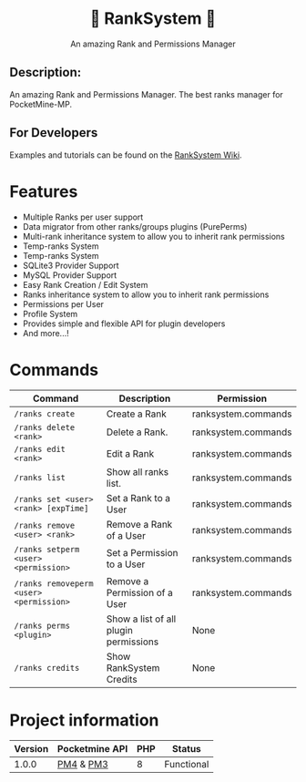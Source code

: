 <div align="center">
  <h1> 👑 RankSystem 🔧</h1>
  <p>An amazing Rank and Permissions Manager</p>
</div>

## Description:
An amazing Rank and Permissions Manager. The best ranks manager for PocketMine-MP.
## For Developers
Examples and tutorials can be found on the [RankSystem Wiki](https://github.com/IvanCraft623/RankSystem/wiki).

# Features

- Multiple Ranks per user support
- Data migrator from other ranks/groups plugins (PurePerms)
- Multi-rank inheritance system to allow you to inherit rank permissions
- Temp-ranks System
- Temp-ranks System
- SQLite3 Provider Support
- MySQL Provider Support
- Easy Rank Creation / Edit System
- Ranks inheritance system to allow you to inherit rank permissions
- Permissions per User
- Profile System
- Provides simple and flexible API for plugin developers
- And more...!

# Commands
Command | Description | Permission
--- | --- | ---
`/ranks create` | Create a Rank | ranksystem.commands
`/ranks delete <rank>` | Delete a Rank. | ranksystem.commands
`/ranks edit <rank>` | Edit a Rank | ranksystem.commands
`/ranks list` | Show all ranks list. | ranksystem.commands
`/ranks set <user> <rank> [expTime]` | Set a Rank to a User | ranksystem.commands
`/ranks remove <user> <rank>` | Remove a Rank of a User | ranksystem.commands
`/ranks setperm <user> <permission>` | Set a Permission to a User | ranksystem.commands
`/ranks removeperm <user> <permission>` | Remove a Permission of a User | ranksystem.commands
`/ranks perms <plugin>` | Show a list of all plugin permissions | None
`/ranks credits` | Show RankSystem Credits | None

# Project information
Version | Pocketmine API | PHP | Status
--- | --- | --- | ---
1.0.0 | [PM4](https://github.com/pmmp/PocketMine-MP/tree/stable) & [PM3](https://github.com/pmmp/PocketMine-MP/tree/legacy/pm3) | 8 | Functional
